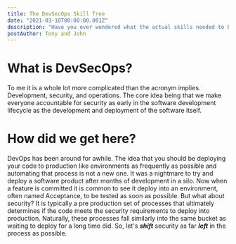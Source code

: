 ```yaml
---
title: The DevSecOps Skill Tree
date: "2021-03-10T00:00:00.001Z"
description: "Have you ever wondered what the actual skills needed to be a DevSecOps Engineer are? Well we have some opinions, here they are!"
postAuthor: Tony and John
---
```

# What is DevSecOps?
To me it is a whole lot more complicated than the acronym implies. Development, security, and operations. The core idea being that we make everyone accountable for security as early in the software development lifecycle as the development and deployment of the software itself.

# How did we get here?
DevOps has been around for awhile. The idea that you should be deploying your code to production like environments as frequently as possible and automating that process is not a new one. It was a nightmare to try and deploy a software product after months of development in a silo. Now when a feature is committed it is common to see it deploy into an environment, often named Acceptance, to be tested as soon as possible. But what about security? It is typically a pre production set of processes that ultimately determines if the code meets the security requirements to deploy into production. Naturally, these processes fall similarly into the same bucket as waiting to deploy for a long time did. So, let's ***shift*** security as far ***left*** in the process as possible. 

